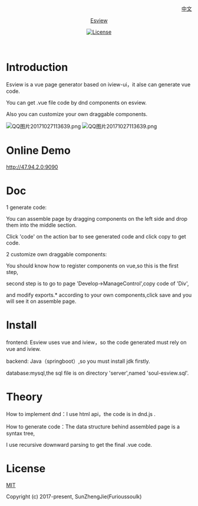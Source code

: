 <p align="right">
  <a href="https://github.com/furioussoul/soul-esview/blob/master/ui/README-ch.md">中文</a>
</p>  
<p align="center"><a href="#">Esview</p>
  


<p align="center">
  <a href="https://www.npmjs.com/package/esview"><img src="https://img.shields.io/npm/l/esview.svg" alt="License"></a>
   <br>
</p>
  
  
# Introduction
Esview is a vue page generator based on iview-ui，it alse can generate vue code.  

You can get .vue file code by dnd components on esview.

Also you can customize your own draggable components.   

![QQ图片20171027113639.png](http://chuantu.biz/t6/127/1509858385x1968319443.gif)
![QQ图片20171027113639.png](http://chuantu.biz/t6/121/1509463255x2890191685.gif)

# Online Demo

http://47.94.2.0:9090  

# Doc
1 generate code:  

You can assemble page by dragging components on the left side and drop them into the middle section.  

Click 'code' on the action bar to see generated code and click copy to get code.    

2 customize own draggable components:  

You should know how to register components on vue,so this is the first step,  

second step is to go to page 'Develop->ManageControl',copy code of 'Div',    

and modify exports.* according to your own components,click save and you will see it on assemble page.


# Install  
frontend: Esview uses vue and iview，so the code generated must rely on vue and iview.  

backend: Java（springboot）,so you must install jdk firstly.

database:mysql,the sql file is on directory 'server',named 'soul-esview.sql'.

# Theory
How to implement dnd：I use html api，the code is in dnd.js .

How to generate code：The data structure behind assembled page is a syntax tree,  

I use recursive downward parsing to get the final .vue code.  

# License
[MIT](https://opensource.org/licenses/MIT)

Copyright (c) 2017-present,  SunZhengJie(Furioussoulk)
